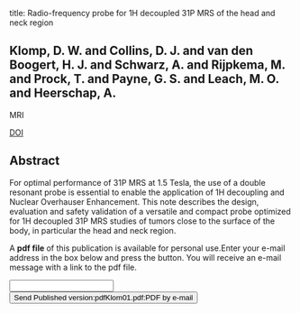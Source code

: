 title: Radio-frequency probe for 1H decoupled 31P MRS of the head and neck region

## Klomp, D. W. and Collins, D. J. and van den Boogert, H. J. and Schwarz, A. and Rijpkema, M. and Prock, T. and Payne, G. S. and Leach, M. O. and Heerschap, A.
MRI

<a href="https://doi.org/10.1016/S0730-725X(01)00390-3">DOI</a>

## Abstract
For optimal performance of 31P MRS at 1.5 Tesla, the use of a double resonant probe is essential to enable the application of 1H decoupling and Nuclear Overhauser Enhancement. This note describes the design, evaluation and safety validation of a versatile and compact probe optimized for 1H decoupled 31P MRS studies of tumors close to the surface of the body, in particular the head and neck region.

A <b>pdf file</b> of this publication is available for personal use.Enter your e-mail address in the box below and press the button. You will receive an e-mail message with a link to the pdf file.
<form action="sender.php">  <input type="text" name="email">  <input type="submit" value="Send Published version:pdfKlom01.pdf:PDF by e-mail"></form>